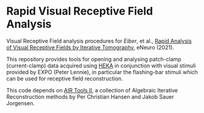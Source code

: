 # Rapid Visual Receptive Field Analysis

Visual Receptive Field analysis procedures for *Eiber*, et al., [Rapid Analysis of Visual Receptive Fields by Iterative Tomography](https://pubmed.ncbi.nlm.nih.gov/34799410/), eNeuro (2021). 

This repository provides tools for opening and analysing patch-clamp (current-clamp) data acquired using [HEKA](https://www.heka.com/) in conjunction with visual stimuli provided by EXPO (Peter Lennie), in particular the flashing-bar stimuli which can be used for receptive field reconstruction. 

This code depends on [AIR Tools II](https://github.com/jakobsj/AIRToolsII/blob/master/LICENSE.txt), a collection of Algebraic Iterative Reconstruction methods by Per Christian Hansen and Jakob Sauer Jorgensen. 



